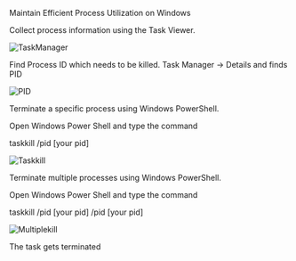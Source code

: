 Maintain Efficient Process Utilization on Windows 

Collect process information using the Task Viewer.

![TaskManager](https://user-images.githubusercontent.com/78703624/119179039-15de2580-ba8c-11eb-9e60-a6d652904c23.png)

Find Process ID which needs to be killed. Task Manager → Details and finds PID

![PID](https://user-images.githubusercontent.com/78703624/119179049-1a0a4300-ba8c-11eb-9f64-e86756c39e6d.png) 

Terminate a specific process using Windows PowerShell.

Open Windows Power Shell and type the command 

taskkill /pid [your pid]

![Taskkill](https://user-images.githubusercontent.com/78703624/119179070-20002400-ba8c-11eb-9bfe-9142e1b40a99.png)

Terminate multiple processes using Windows PowerShell.

Open Windows Power Shell and type the command 

taskkill /pid [your pid]  /pid [your pid]

![Multiplekill](https://user-images.githubusercontent.com/78703624/119179045-18d91600-ba8c-11eb-855e-dbd155a5dce7.png)

The task gets terminated

